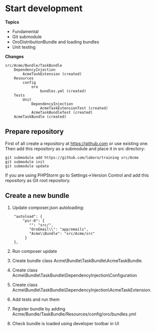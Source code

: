 # Start development

**Topics**

- Fundamental
- Git submodule
- OroDistributionBundle and loading bundles
- Unit testing

**Changes**

```
src/Acme/Bundle/TaskBundle
    DependencyInjection
        AcmeTaskExtension (created)
    Resources
        config
            oro
                bundles.yml (created)
    Tests
        Unit
            DependencyInjection
                AcmeTaskExtensionTest (created)
            AcmeTaskBundleTest (created)
    AcmeTaskBundle (created)
```


## Prepare repository

First of all create a repository at https://github.com or use existing one.
Then add this repository as a submodule and place it in src directory:

```
git submodule add https://github.com/laboro/training src/Acme
git submodule init
git submodule update
```

If you are using PHPStorm go to Settings->Version Control and add this repository as Git root repository.

## Create a new bundle

1. Update composer.json autoloading:
```
    "autoload": {
        "psr-0": {
           "": "src/",
           "OroEmail\\": "app/emails",
           "Acme\\Bundle": "src/Acme/src"
         }
    },
```

2. Run composer update

3. Create bundle class Acme\Bundle\TaskBundle\AcmeTaskBundle.

4. Create class Acme\Bundle\TaskBundle\DependencyInjection\Configuration

5. Create class Acme\Bundle\TaskBundle\DependencyInjection\AcmeTaskExtension.

6. Add tests and run them

7. Register bundle by adding Acme/Bundle/TaskBundle/Resources/config/oro/bundles.yml

8. Check bundle is loaded using developer toolbar in UI
